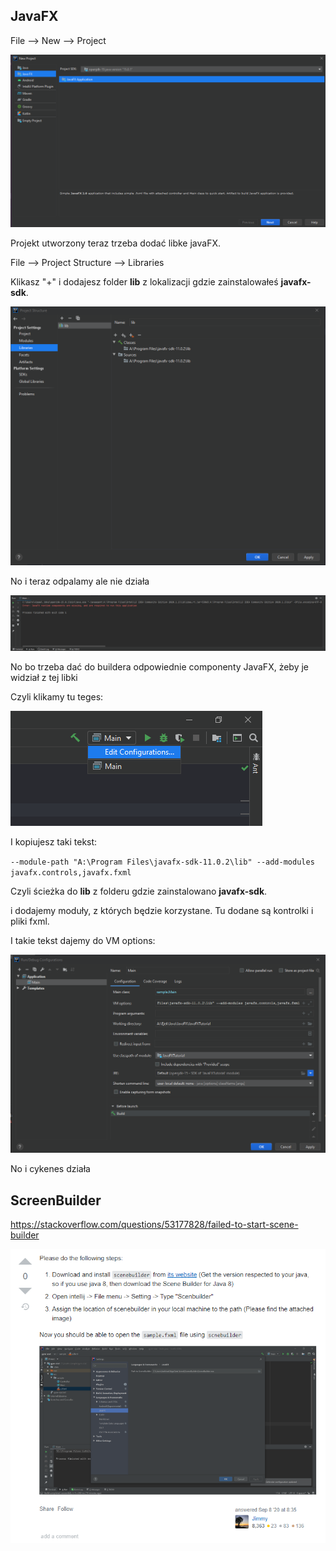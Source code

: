 ## JavaFX

File --> New --> Project

<img src="img/1.png" alt="1" style="zoom:75%;" />

Projekt utworzony teraz trzeba dodać libke javaFX.

File --> Project Structure --> Libraries

Klikasz "+" i dodajesz folder **lib** z lokalizacji gdzie zainstalowałeś **javafx-sdk**.

<img src="img/2.png" alt="2" style="zoom:75%;" />

No i teraz odpalamy ale nie działa

<img src="img/3.png" alt="3" style="zoom:75%;" />

No bo trzeba dać do buildera odpowiednie componenty JavaFX, żeby je widział z tej libki

Czyli klikamy tu teges:

![4](img/4.png)

I kopiujesz taki tekst:

`--module-path "A:\Program Files\javafx-sdk-11.0.2\lib" --add-modules javafx.controls,javafx.fxml`

Czyli ścieżka do **lib** z folderu gdzie zainstalowano **javafx-sdk**.

i dodajemy moduły, z których będzie korzystane. Tu dodane są kontrolki i pliki fxml.

I takie tekst dajemy do VM options:

<img src="img/5.png" alt="5" style="zoom:75%;" />

No i cykenes działa

## ScreenBuilder

https://stackoverflow.com/questions/53177828/failed-to-start-scene-builder

![6](img/6.png)